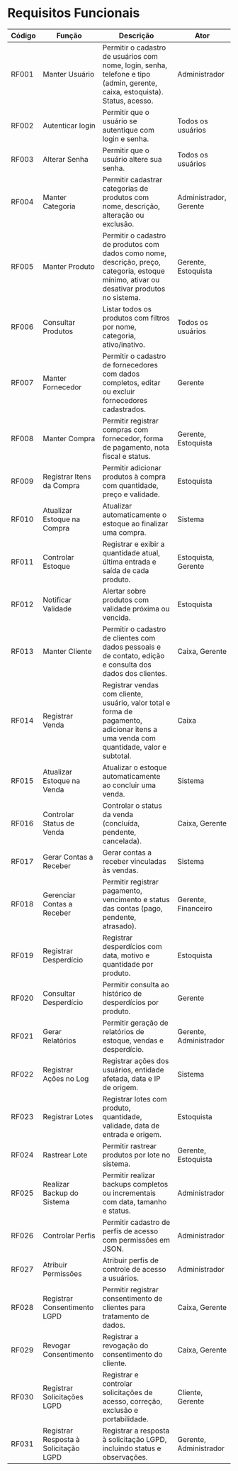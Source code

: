 #  Requisitos Funcionais

| Código | Função                                | Descrição                                                                                                                                                     | Ator                                |
|--------|---------------------------------------|---------------------------------------------------------------------------------------------------------------------------------------------------------------|-------------------------------------|
| RF001  | Manter Usuário                        | Permitir o cadastro de usuários com nome, login, senha, telefone e tipo (admin, gerente, caixa, estoquista). Status, acesso.                                   | Administrador                       |
| RF002  | Autenticar login                      | Permitir que o usuário se autentique com login e senha.                                                                                                        | Todos os usuários                   |
| RF003  | Alterar Senha                         | Permitir que o usuário altere sua senha.                                                                                                                       | Todos os usuários                   |
| RF004  | Manter Categoria                      | Permitir cadastrar categorias de produtos com nome, descrição, alteração ou exclusão.                                                                          | Administrador, Gerente              |
| RF005  | Manter Produto                        | Permitir o cadastro de produtos com dados como nome, descrição, preço, categoria, estoque mínimo, ativar ou desativar produtos no sistema.                     | Gerente, Estoquista                  |
| RF006  | Consultar Produtos                    | Listar todos os produtos com filtros por nome, categoria, ativo/inativo.                                                                                       | Todos os usuários                   |
| RF007  | Manter Fornecedor                     | Permitir o cadastro de fornecedores com dados completos, editar ou excluir fornecedores cadastrados.                                                           | Gerente                             |
| RF008  | Manter Compra                         | Permitir registrar compras com fornecedor, forma de pagamento, nota fiscal e status.                                                                           | Gerente, Estoquista                  |
| RF009  | Registrar Itens da Compra             | Permitir adicionar produtos à compra com quantidade, preço e validade.                                                                                         | Estoquista                          |
| RF010  | Atualizar Estoque na Compra           | Atualizar automaticamente o estoque ao finalizar uma compra.                                                                                                   | Sistema                             |
| RF011  | Controlar Estoque                     | Registrar e exibir a quantidade atual, última entrada e saída de cada produto.                                                                                 | Estoquista, Gerente                  |
| RF012  | Notificar Validade                    | Alertar sobre produtos com validade próxima ou vencida.                                                                                                        | Estoquista                          |
| RF013  | Manter Cliente                        | Permitir o cadastro de clientes com dados pessoais e de contato, edição e consulta dos dados dos clientes.                                                     | Caixa, Gerente                      |
| RF014  | Registrar Venda                       | Registrar vendas com cliente, usuário, valor total e forma de pagamento, adicionar itens a uma venda com quantidade, valor e subtotal.                         | Caixa                               |
| RF015  | Atualizar Estoque na Venda            | Atualizar o estoque automaticamente ao concluir uma venda.                                                                                                     | Sistema                             |
| RF016  | Controlar Status de Venda             | Controlar o status da venda (concluída, pendente, cancelada).                                                                                                  | Caixa, Gerente                      |
| RF017  | Gerar Contas a Receber                | Gerar contas a receber vinculadas às vendas.                                                                                                                   | Sistema                             |
| RF018  | Gerenciar Contas a Receber            | Permitir registrar pagamento, vencimento e status das contas (pago, pendente, atrasado).                                                                       | Gerente, Financeiro                 |
| RF019  | Registrar Desperdício                 | Registrar desperdícios com data, motivo e quantidade por produto.                                                                                              | Estoquista                          |
| RF020  | Consultar Desperdício                 | Permitir consulta ao histórico de desperdícios por produto.                                                                                                    | Gerente                             |
| RF021  | Gerar Relatórios                      | Permitir geração de relatórios de estoque, vendas e desperdício.                                                                                               | Gerente, Administrador              |
| RF022  | Registrar Ações no Log                | Registrar ações dos usuários, entidade afetada, data e IP de origem.                                                                                           | Sistema                             |
| RF023  | Registrar Lotes                       | Registrar lotes com produto, quantidade, validade, data de entrada e origem.                                                                                   | Estoquista                          |
| RF024  | Rastrear Lote                         | Permitir rastrear produtos por lote no sistema.                                                                                                                | Gerente, Estoquista                  |
| RF025  | Realizar Backup do Sistema            | Permitir realizar backups completos ou incrementais com data, tamanho e status.                                                                                | Administrador                       |
| RF026  | Controlar Perfis                      | Permitir cadastro de perfis de acesso com permissões em JSON.                                                                                                  | Administrador                       |
| RF027  | Atribuir Permissões                   | Atribuir perfis de controle de acesso a usuários.                                                                                                              | Administrador                       |
| RF028  | Registrar Consentimento LGPD          | Permitir registrar consentimento de clientes para tratamento de dados.                                                                                         | Caixa, Gerente                      |
| RF029  | Revogar Consentimento                 | Registrar a revogação do consentimento do cliente.                                                                                                             | Caixa, Gerente                      |
| RF030  | Registrar Solicitações LGPD           | Registrar e controlar solicitações de acesso, correção, exclusão e portabilidade.                                                                              | Cliente, Gerente                    |
| RF031  | Registrar Resposta à Solicitação LGPD | Registrar a resposta à solicitação LGPD, incluindo status e observações.                                                                                       | Gerente, Administrador              |

